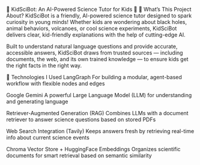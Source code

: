 🧪 KidSciBot: An AI-Powered Science Tutor for Kids 🚀
🎯 What’s This Project About?
KidSciBot is a friendly, AI-powered science tutor designed to spark curiosity in young minds! Whether kids are wondering about black holes, animal behaviors, volcanoes, or cool science experiments, KidSciBot delivers clear, kid-friendly explanations with the help of cutting-edge AI.

Built to understand natural language questions and provide accurate, accessible answers, KidSciBot draws from trusted sources — including documents, the web, and its own trained knowledge — to ensure kids get the right facts in the right way.

🔧 Technologies I Used
LangGraph
For building a modular, agent-based workflow with flexible nodes and edges

Google Gemini
A powerful Large Language Model (LLM) for understanding and generating language

Retriever-Augmented Generation (RAG)
Combines LLMs with a document retriever to answer science questions based on stored PDFs

Web Search Integration (Tavily)
Keeps answers fresh by retrieving real-time info about current science events

Chroma Vector Store + HuggingFace Embeddings
Organizes scientific documents for smart retrieval based on semantic similarity

